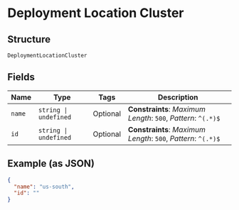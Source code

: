 
# Deployment Location Cluster

## Structure

`DeploymentLocationCluster`

## Fields

| Name | Type | Tags | Description |
|  --- | --- | --- | --- |
| `name` | `string \| undefined` | Optional | **Constraints**: *Maximum Length*: `500`, *Pattern*: `^(.*)$` |
| `id` | `string \| undefined` | Optional | **Constraints**: *Maximum Length*: `500`, *Pattern*: `^(.*)$` |

## Example (as JSON)

```json
{
  "name": "us-south",
  "id": ""
}
```

